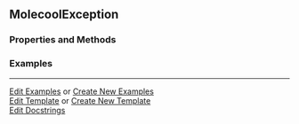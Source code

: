 ## <a id="Psience.Molecools.Molecule.MolecoolException">MolecoolException</a>


### Properties and Methods


### Examples


___

[Edit Examples](https://github.com/McCoyGroup/Psience/edit/gh-pages/ci/examples/ci/docs/Psience/Molecools/Molecule/MolecoolException.md) or 
[Create New Examples](https://github.com/McCoyGroup/Psience/new/gh-pages/?filename=ci/examples/ci/docs/Psience/Molecools/Molecule/MolecoolException.md) <br/>
[Edit Template](https://github.com/McCoyGroup/Psience/edit/gh-pages/ci/docs/ci/docs/Psience/Molecools/Molecule/MolecoolException.md) or 
[Create New Template](https://github.com/McCoyGroup/Psience/new/gh-pages/?filename=ci/docs/templates/ci/docs/Psience/Molecools/Molecule/MolecoolException.md) <br/>
[Edit Docstrings](https://github.com/McCoyGroup/Psience/edit/edit/Molecools/Molecule.py?message=Update%20Docs)